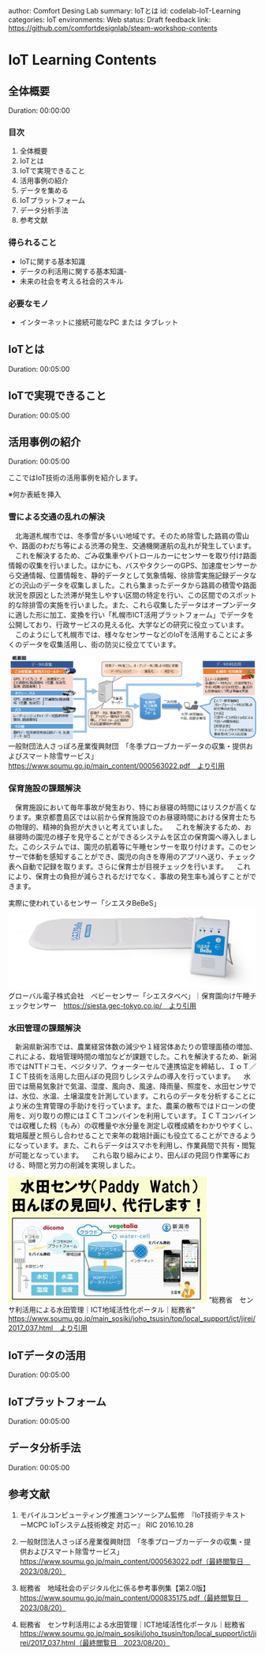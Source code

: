 author: Comfort Desing Lab
summary: IoTとは
id: codelab-IoT-Learning
categories: IoT
environments: Web
status: Draft
feedback link: https://github.com/comfortdesignlab/steam-workshop-contents

# IoT Learning Contents

## 全体概要
Duration: 00:00:00




### 目次
1. 全体概要
1. IoTとは
1. IoTで実現できること
1. 活用事例の紹介
1. データを集める
1. IoTプラットフォーム
1. データ分析手法
1. 参考文献


### 得られること
- IoTに関する基本知識
- データの利活用に関する基本知識-
- 未来の社会を考える社会的スキル


### 必要なモノ
- インターネットに接続可能なPC または タブレット



## IoTとは
Duration: 00:05:00


## IoTで実現できること
Duration: 00:05:00


## 活用事例の紹介
Duration: 00:05:00

ここではIoT技術の活用事例を紹介します。

※何か表紙を挿入

### 雪による交通の乱れの解決

　北海道札幌市では、冬季雪が多いい地域です。そのため除雪した路肩の雪山や、路面のわだち等による渋滞の発生、交通機関運航の乱れが発生しています。
　これを解決するため、ごみ収集車やパトロールカーにセンサーを取り付け路面情報の収集を行いました。ほかにも、バスやタクシーのGPS、加速度センサーから交通情報、位置情報を、静的データとして気象情報、徐排雪実施記録データなどの沢山のデータを収集しました。これら集まったデータから路肩の積雪や路面状況を原因とした渋滞が発生しやすい区間の特定を行い、この区間でのスポット的な除排雪の実施を行いました。また、これら収集したデータはオープンデータに適した形に加工、変換を行い「札幌市ICT活用プラットフォーム」でデータを公開しており、行政サービスの見える化、大学などの研究に役立っています。
　このようにして札幌市では、様々なセンサーなどのIoTを活用することによ多くのデータを収集活用し、街の防災に役立てています。

![システム概要](./img/snow.png)
一般財団法人さっぽろ産業復興財団　「冬季プローブカーデータの収集・提供およびスマート除雪サービス」　https://www.soumu.go.jp/main_content/000563022.pdf　より引用




### 保育施設の課題解決
　保育施設において毎年事故が発生おり、特にお昼寝の時間にはリスクが高くなります。東京都豊島区では以前から保育施設でのお昼寝時間における保育士たちの物理的、精神的負担が大きいと考えていました。
　これを解決するため、お昼寝時の園児の様子を見守ることができるシステムを区立の保育園へ導入しました。このシステムでは、園児の肌着等に午睡センサーを取り付けます。このセンサーで体動を感知することができ、園児の向きを専用のアプリへ送り、チェック表へ自動で記録を取ります。さらに保育士が目視チェックを行います。
　これにより、保育士の負担が減らされるだけでなく、事故の発生率も減らすことができます。

実際に使われているセンサー「シエスタBeBeS」
![利用されているセンサー](./img/napSensor.png)
グローバル電子株式会社　ベビーセンサー「シエスタべべ」｜保育園向け午睡チェックセンサー　https://siesta.gec-tokyo.co.jp/　より引用



### 水田管理の課題解決
　新潟県新潟市では、農業経営体数の減少や１経営体あたりの管理面積の増加、これによる、栽培管理時間の増加などが課題でした。これを解決するため、新潟市ではNTTドコモ、ベジタリア、ウォーターセルで連携協定を締結し、ＩｏＴ／ＩＣＴ技術を活用した田んぼの見回りしシステムの導入を行っています。
　水田では簡易気象計で気温、湿度、風向き、風速、降雨量、照度を、水田センサでは、水位、水温、土壌温度を計測しています。これらのデータを分析することにより米の生育管理の手助けを行っています。また、農薬の散布ではドローンの使用を、刈り取りの際にはＩＣＴコンバインを利用しています。ＩＣＴコンバインでは収穫した籾（もみ）の収穫量や水分量を測定し収穫成績をわかりやすくし、栽培履歴と照らし合わせることで来年の栽培計画にも役立てることができるようになっています。また、これらデータはスマホを利用し、作業員間で共有・閲覧が可能となっています。
　これら取り組みにより、田んぼの見回り作業等における、時間と労力の削減を実現しました。

![センサ概要](./img/paddyField.png "より引用")
”総務省　センサ利活用による水田管理｜ICT地域活性化ポータル｜総務省”　https://www.soumu.go.jp/main_sosiki/joho_tsusin/top/local_support/ict/jirei/2017_037.html　より引用


## IoTデータの活用
Duration: 00:05:00


## IoTプラットフォーム
Duration: 00:05:00

## データ分析手法
Duration: 00:05:00


## 参考文献
1. モバイルコンピューティング推進コンソーシアム監修　『IoT技術テキスト　ーMCPC IoTシステム技術検定 対応ー』 RIC 2016.10.28 

1. 一般財団法人さっぽろ産業復興財団　「冬季プローブカーデータの収集・提供およびスマート除雪サービス」　https://www.soumu.go.jp/main_content/000563022.pdf（最終閲覧日　2023/08/20）

1. 総務省　地域社会のデジタル化に係る参考事例集【第2.0版】　https://www.soumu.go.jp/main_content/000835175.pdf（最終閲覧日　2023/08/20）

1. 総務省　センサ利活用による水田管理｜ICT地域活性化ポータル｜総務省　https://www.soumu.go.jp/main_sosiki/joho_tsusin/top/local_support/ict/jirei/2017_037.html（最終閲覧日　2023/08/20）


